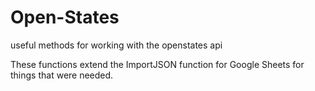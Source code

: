 # Open-States
useful methods for working with the openstates api

These functions extend the ImportJSON function for Google Sheets for things that were needed.  
